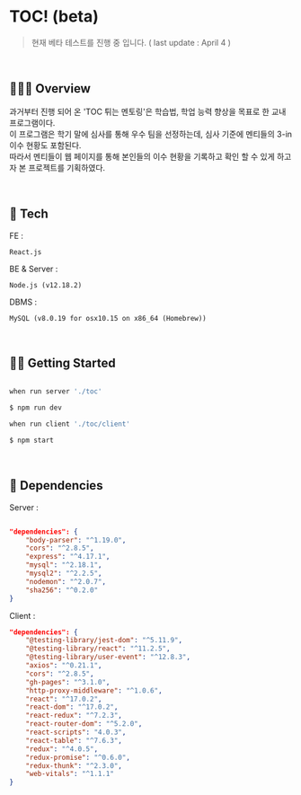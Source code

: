 # TOC! (beta)
> 현재 베타 테스트를 진행 중 입니다. ( last update : April 4 )  

<br/>

## 👨🏻‍💻 Overview  
과거부터 진행 되어 온 'TOC 튀는 멘토링'은 학습법,  학업 능력 향상을 목표로 한 교내 프로그램이다.  
이 프로그램은 학기 말에 심사를 통해 우수 팀을 선정하는데, 심사 기준에 멘티들의 3-in 이수 현황도 포함된다.  
따라서 멘티들이 웹 페이지를 통해 본인들의 이수 현황을 기록하고 확인 할 수 있게 하고자 본 프로젝트를 기획하였다.  

<br/>

## 🔧 Tech

FE : 
```
React.js
```
BE & Server :
```
Node.js (v12.18.2)
```
DBMS :
```
MySQL (v8.0.19 for osx10.15 on x86_64 (Homebrew))
```  

<br/>


## 🏃‍♂️ Getting Started

~~~bash

when run server './toc'

$ npm run dev

when run client './toc/client'

$ npm start

~~~  

<br/> 


## 📖 Dependencies  

Server :   

~~~json

"dependencies": {
    "body-parser": "^1.19.0",
    "cors": "^2.8.5",
    "express": "^4.17.1",
    "mysql": "^2.18.1",
    "mysql2": "^2.2.5",
    "nodemon": "^2.0.7",
    "sha256": "^0.2.0"
}

~~~

Client :  

~~~json
"dependencies": {
    "@testing-library/jest-dom": "^5.11.9",
    "@testing-library/react": "^11.2.5",
    "@testing-library/user-event": "^12.8.3",
    "axios": "^0.21.1",
    "cors": "^2.8.5",
    "gh-pages": "^3.1.0",
    "http-proxy-middleware": "^1.0.6",
    "react": "^17.0.2",
    "react-dom": "^17.0.2",
    "react-redux": "^7.2.3",
    "react-router-dom": "^5.2.0",
    "react-scripts": "4.0.3",
    "react-table": "^7.6.3",
    "redux": "^4.0.5",
    "redux-promise": "^0.6.0",
    "redux-thunk": "^2.3.0",
    "web-vitals": "^1.1.1"
}
~~~
